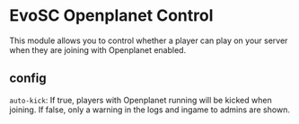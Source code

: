 # EvoSC Openplanet Control

This module allows you to control whether a player can play on your server when they are joining with Openplanet enabled.

## config

`auto-kick`: If true, players with Openplanet running will be kicked when joining. If false, only a warning in the logs and ingame to admins are shown.
